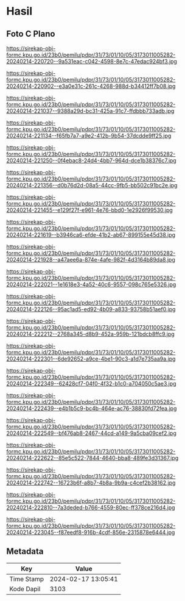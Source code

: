 # Hasil

## Foto C Plano

https://sirekap-obj-formc.kpu.go.id/23b0/pemilu/pdpr/31/73/01/10/05/3173011005282-20240214-220720--9a531eac-c042-4598-8e7c-47edac924bf3.jpg

https://sirekap-obj-formc.kpu.go.id/23b0/pemilu/pdpr/31/73/01/10/05/3173011005282-20240214-220902--e3a0e31c-261c-4268-988d-b34412ff7b08.jpg

https://sirekap-obj-formc.kpu.go.id/23b0/pemilu/pdpr/31/73/01/10/05/3173011005282-20240214-221037--9388a29d-bc31-425a-91c7-ffdbbb733adb.jpg

https://sirekap-obj-formc.kpu.go.id/23b0/pemilu/pdpr/31/73/01/10/05/3173011005282-20240214-221134--f65fb7a7-a9e2-412b-9b54-37dcdde9ff25.jpg

https://sirekap-obj-formc.kpu.go.id/23b0/pemilu/pdpr/31/73/01/10/05/3173011005282-20240214-221250--0f4ebac8-24d4-4bb7-964d-dce1b38376c7.jpg

https://sirekap-obj-formc.kpu.go.id/23b0/pemilu/pdpr/31/73/01/10/05/3173011005282-20240214-221356--d0b76d2d-08a5-44cc-9fb5-bb502c91bc2e.jpg

https://sirekap-obj-formc.kpu.go.id/23b0/pemilu/pdpr/31/73/01/10/05/3173011005282-20240214-221455--e129f27f-e961-4e76-bbd0-1e2926f99530.jpg

https://sirekap-obj-formc.kpu.go.id/23b0/pemilu/pdpr/31/73/01/10/05/3173011005282-20240214-221619--b3946ca6-efde-41b2-ab67-899155e45d38.jpg

https://sirekap-obj-formc.kpu.go.id/23b0/pemilu/pdpr/31/73/01/10/05/3173011005282-20240214-221928--a47aee6a-874e-4afe-982f-4d3164b89da8.jpg

https://sirekap-obj-formc.kpu.go.id/23b0/pemilu/pdpr/31/73/01/10/05/3173011005282-20240214-222021--1e1618e3-4a52-40c6-9557-098c765e5326.jpg

https://sirekap-obj-formc.kpu.go.id/23b0/pemilu/pdpr/31/73/01/10/05/3173011005282-20240214-222126--95ac1ad5-ed92-4b09-a833-93758b51aef0.jpg

https://sirekap-obj-formc.kpu.go.id/23b0/pemilu/pdpr/31/73/01/10/05/3173011005282-20240214-222212--2768a345-d8b9-452a-959b-121bdcb8ffc9.jpg

https://sirekap-obj-formc.kpu.go.id/23b0/pemilu/pdpr/31/73/01/10/05/3173011005282-20240214-222301--6de92652-a9ce-4be1-90c3-a1d7e735aa9a.jpg

https://sirekap-obj-formc.kpu.go.id/23b0/pemilu/pdpr/31/73/01/10/05/3173011005282-20240214-222349--62428cf7-04f0-4f32-b1c0-a704050c5ae3.jpg

https://sirekap-obj-formc.kpu.go.id/23b0/pemilu/pdpr/31/73/01/10/05/3173011005282-20240214-222439--e4b1b5c9-bc4b-464e-ac76-38830fd72fea.jpg

https://sirekap-obj-formc.kpu.go.id/23b0/pemilu/pdpr/31/73/01/10/05/3173011005282-20240214-222549--bf476ab8-2467-44cd-a149-9a5cba09cef2.jpg

https://sirekap-obj-formc.kpu.go.id/23b0/pemilu/pdpr/31/73/01/10/05/3173011005282-20240214-222622--85e5c522-7844-4640-bba8-489fe3d31367.jpg

https://sirekap-obj-formc.kpu.go.id/23b0/pemilu/pdpr/31/73/01/10/05/3173011005282-20240214-222742--16723b6f-a8b7-4b8a-9b9a-c4cef2b38162.jpg

https://sirekap-obj-formc.kpu.go.id/23b0/pemilu/pdpr/31/73/01/10/05/3173011005282-20240214-222810--7a3deded-b766-4559-80ec-ff378ce216d4.jpg

https://sirekap-obj-formc.kpu.go.id/23b0/pemilu/pdpr/31/73/01/10/05/3173011005282-20240214-223045--f87eedf8-916b-4cdf-856e-2315878e6444.jpg


## Metadata

| Key        | Value               |
| ---------- | ------------------- |
| Time Stamp | 2024-02-17 13:05:41 |
| Kode Dapil | 3103                |



